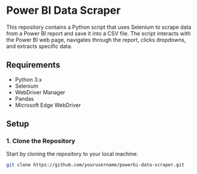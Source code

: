 # Power BI Data Scraper

This repository contains a Python script that uses Selenium to scrape data from a Power BI report and save it into a CSV file. The script interacts with the Power BI web page, navigates through the report, clicks dropdowns, and extracts specific data.

## Requirements

- Python 3.x
- Selenium
- WebDriver Manager
- Pandas
- Microsoft Edge WebDriver

## Setup

### 1. Clone the Repository

Start by cloning the repository to your local machine:

```bash
git clone https://github.com/yourusername/powerbi-data-scraper.git

```
